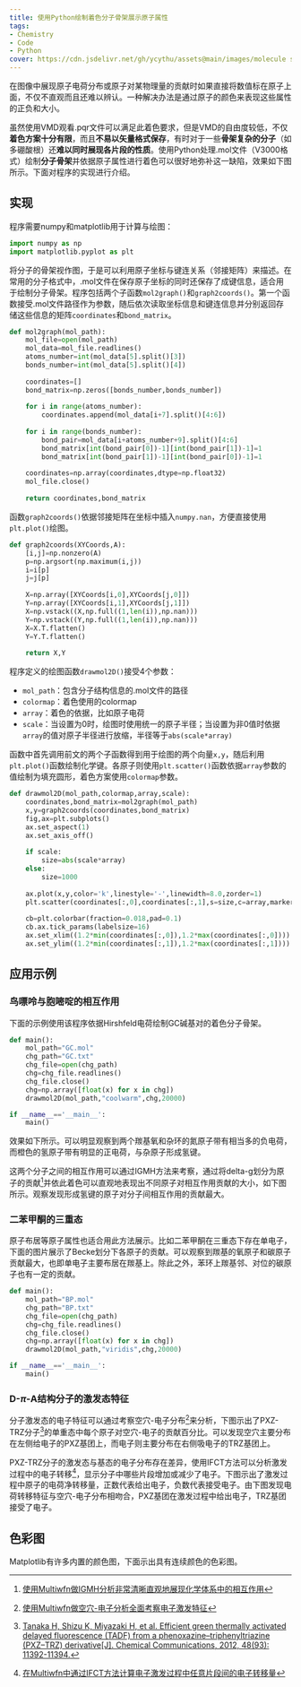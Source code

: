 ```yaml
---
title: 使用Python绘制着色分子骨架展示原子属性
tags: 
- Chemistry
- Code
- Python
cover: https://cdn.jsdelivr.net/gh/ycythu/assets@main/images/molecule skeleton/cover.png
---
```

在图像中展现原子电荷分布或原子对某物理量的贡献时如果直接将数值标在原子上面，不仅不直观而且还难以辨认。一种解决办法是通过原子的颜色来表现这些属性的正负和大小。
<!--more-->

虽然使用VMD观看.pqr文件可以满足此着色要求，但是VMD的自由度较低，不仅**着色方案十分有限**，而且**不易以矢量格式保存**，有时对于一些**骨架复杂的分子**（如多硼酸根）还**难以同时展现各片段的性质**。使用Python处理.mol文件（V3000格式）绘制**分子骨架**并依据原子属性进行着色可以很好地弥补这一缺陷，效果如下图所示。下面对程序的实现进行介绍。

<div align=center>
<object data="https://cdn.jsdelivr.net/gh/ycythu/assets@main/images/molecule skeleton/Caffeine.svg" type="image/svg+xml" width="75%"></object>
</div>

## 实现

程序需要numpy和matplotlib用于计算与绘图：

```python
import numpy as np
import matplotlib.pyplot as plt
```

将分子的骨架视作图，于是可以利用原子坐标与键连关系（邻接矩阵）来描述。在常用的分子格式中，.mol文件在保存原子坐标的同时还保存了成键信息，适合用于绘制分子骨架。程序包括两个子函数`mol2graph()`和`graph2coords()`。第一个函数接受.mol文件路径作为参数，随后依次读取坐标信息和键连信息并分别返回存储这些信息的矩阵`coordinates`和`bond_matrix`。

```python
def mol2graph(mol_path):
    mol_file=open(mol_path)
    mol_data=mol_file.readlines()
    atoms_number=int(mol_data[5].split()[3])
    bonds_number=int(mol_data[5].split()[4])
    
    coordinates=[]
    bond_matrix=np.zeros([bonds_number,bonds_number])
    
    for i in range(atoms_number):
        coordinates.append(mol_data[i+7].split()[4:6])
        
    for i in range(bonds_number):
        bond_pair=mol_data[i+atoms_number+9].split()[4:6]
        bond_matrix[int(bond_pair[0])-1][int(bond_pair[1])-1]=1
        bond_matrix[int(bond_pair[1])-1][int(bond_pair[0])-1]=1
    
    coordinates=np.array(coordinates,dtype=np.float32)
    mol_file.close()
    
    return coordinates,bond_matrix
```

函数`graph2coords()`依据邻接矩阵在坐标中插入`numpy.nan`，方便直接使用`plt.plot()`绘图。

```python
def graph2coords(XYCoords,A):
    [i,j]=np.nonzero(A)
    p=np.argsort(np.maximum(i,j))
    i=i[p]
    j=j[p]
    
    X=np.array([XYCoords[i,0],XYCoords[j,0]])
    Y=np.array([XYCoords[i,1],XYCoords[j,1]])
    X=np.vstack((X,np.full((1,len(i)),np.nan)))
    Y=np.vstack((Y,np.full((1,len(i)),np.nan)))
    X=X.T.flatten()
    Y=Y.T.flatten()
    
    return X,Y
```

程序定义的绘图函数`drawmol2D()`接受4个参数：

- `mol_path`：包含分子结构信息的.mol文件的路径
- `colormap`：着色使用的colormap
- `array`：着色的依据，比如原子电荷
- `scale`：当设置为0时，绘图时使用统一的原子半径；当设置为非0值时依据`array`的值对原子半径进行放缩，半径等于`abs(scale*array)`

函数中首先调用前文的两个子函数得到用于绘图的两个向量`x,y`，随后利用`plt.plot()`函数绘制化学键。各原子则使用`plt.scatter()`函数依据`array`参数的值绘制为填充圆形，着色方案使用`colormap`参数。

```python
def drawmol2D(mol_path,colormap,array,scale):
    coordinates,bond_matrix=mol2graph(mol_path)
    x,y=graph2coords(coordinates,bond_matrix)
    fig,ax=plt.subplots()
    ax.set_aspect(1)
    ax.set_axis_off()
    
    if scale:
        size=abs(scale*array)
    else:
        size=1000
    
    ax.plot(x,y,color='k',linestyle='-',linewidth=8.0,zorder=1)
    plt.scatter(coordinates[:,0],coordinates[:,1],s=size,c=array,marker='o',cmap=colormap,linewidths=5.0,edgecolors='k',zorder=2)     
    
    cb=plt.colorbar(fraction=0.018,pad=0.1)
    cb.ax.tick_params(labelsize=16)
    ax.set_xlim((1.2*min(coordinates[:,0]),1.2*max(coordinates[:,0])))
    ax.set_ylim((1.2*min(coordinates[:,1]),1.2*max(coordinates[:,1])))
```

## 应用示例

### 鸟嘌呤与胞嘧啶的相互作用

下面的示例使用该程序依据Hirshfeld电荷绘制GC碱基对的着色分子骨架。

```python
def main():
    mol_path="GC.mol"
    chg_path="GC.txt"
    chg_file=open(chg_path)
    chg=chg_file.readlines()
    chg_file.close()
    chg=np.array([float(x) for x in chg])
    drawmol2D(mol_path,"coolwarm",chg,20000)

if __name__=='__main__':
    main()
```

效果如下所示。可以明显观察到两个羰基氧和杂环的氮原子带有相当多的负电荷，而橙色的氢原子带有明显的正电荷，与杂原子形成氢键。

<div align=center>
<object data="https://cdn.jsdelivr.net/gh/ycythu/assets@main/images/molecule skeleton/Guanine-Cytosine-chg.svg" type="image/svg+xml" width="75%"></object>
</div>

这两个分子之间的相互作用可以通过IGMH方法来考察，通过将delta-g划分为原子的贡献[^dg]并依此着色可以直观地表现出不同原子对相互作用贡献的大小，如下图所示。观察发现形成氢键的原子对分子间相互作用的贡献最大。

[^dg]:[使用Multiwfn做IGMH分析非常清晰直观地展现化学体系中的相互作用](http://sobereva.com/621)

<div align=center>
<object data="https://cdn.jsdelivr.net/gh/ycythu/assets@main/images/molecule skeleton/Guanine-Cytosine-dg.svg" type="image/svg+xml" width="75%"></object>
</div>

### 二苯甲酮的三重态

原子布居等原子属性也适合用此方法展示。比如二苯甲酮在三重态下存在单电子，下面的图片展示了Becke划分下各原子的贡献。可以观察到羰基的氧原子和碳原子贡献最大，也即单电子主要布居在羰基上。除此之外，苯环上羰基邻、对位的碳原子也有一定的贡献。

```python
def main():
    mol_path="BP.mol"
    chg_path="BP.txt"
    chg_file=open(chg_path)
    chg=chg_file.readlines()
    chg_file.close()
    chg=np.array([float(x) for x in chg])
    drawmol2D(mol_path,"viridis",chg,20000)

if __name__=='__main__':
    main()
```

<div align=center>
<object data="https://cdn.jsdelivr.net/gh/ycythu/assets@main/images/molecule skeleton/Benzophenone.svg" type="image/svg+xml" width="60%"></object>
</div>

### D-$\pi$-A结构分子的激发态特征

分子激发态的电子特征可以通过考察空穴-电子分布[^HE]来分析，下图示出了PXZ-TRZ分子[^PT]的单重态中每个原子对空穴-电子的贡献百分比。可以发现空穴主要分布在左侧给电子的PXZ基团上，而电子则主要分布在右侧吸电子的TRZ基团上。

[^HE]:[使用Multiwfn做空穴-电子分析全面考察电子激发特征](http://sobereva.com/434)
[^PT]:[Tanaka H, Shizu K, Miyazaki H, et al. Efficient green thermally activated delayed fluorescence (TADF) from a phenoxazine–triphenyltriazine (PXZ–TRZ) derivative\[J\]. Chemical Communications, 2012, 48(93): 11392-11394.](https://doi.org/10.1039/C2CC36237F)

<div align="center">
<object data="https://cdn.jsdelivr.net/gh/ycythu/assets@main/images/molecule skeleton/PXZ-TRZ-hole.svg" type="image/svg+xml" width="45%"></object>
<object data="https://cdn.jsdelivr.net/gh/ycythu/assets@main/images/molecule skeleton/PXZ-TRZ-electron.svg" type="image/svg+xml" width="45%"></object>
</div>

PXZ-TRZ分子的激发态与基态的电子分布存在差异，使用IFCT方法可以分析激发过程中的电子转移[^IFCT]，显示分子中哪些片段增加或减少了电子。下图示出了激发过程中原子的电荷净转移量，正数代表给出电子，负数代表接受电子。由下图发现电荷转移特征与空穴-电子分布相吻合，PXZ基团在激发过程中给出电子，TRZ基团接受了电子。

[^IFCT]:[在Multiwfn中通过IFCT方法计算电子激发过程中任意片段间的电子转移量](http://sobereva.com/433)

<div align=center>
<object data="https://cdn.jsdelivr.net/gh/ycythu/assets@main/images/molecule skeleton/PXZ-TRZ-CT.svg" type="image/svg+xml" width="75%"></object>
</div>

## 色彩图

Matplotlib有许多内置的颜色图，下面示出具有连续颜色的色彩图。

<div align=center>
<object data="https://cdn.jsdelivr.net/gh/ycythu/assets@main/images/molecule skeleton/PUSc.svg" type="image/svg+xml" width="100%"></object>
<object data="https://cdn.jsdelivr.net/gh/ycythu/assets@main/images/molecule skeleton/Sc.svg" type="image/svg+xml" width="100%"></object>
<object data="https://cdn.jsdelivr.net/gh/ycythu/assets@main/images/molecule skeleton/S2c.svg" type="image/svg+xml" width="100%"></object>
<object data="https://cdn.jsdelivr.net/gh/ycythu/assets@main/images/molecule skeleton/Dc.svg" type="image/svg+xml" width="100%"></object>
<object data="https://cdn.jsdelivr.net/gh/ycythu/assets@main/images/molecule skeleton/Cc.svg" type="image/svg+xml" width="100%"></object>
</div>